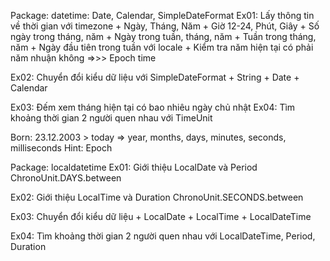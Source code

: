 Package: datetime: Date, Calendar, SimpleDateFormat
Ex01: Lấy thông tin về thời gian với timezone
	+ Ngày, Tháng, Năm
	+ Giờ 12-24, Phút, Giây
	+ Số ngày trong tháng, năm
	+ Ngày trong tuần, tháng, năm
	+ Tuần trong tháng, năm
	+ Ngày đầu tiên trong tuần với locale
	+ Kiểm tra năm hiện tại có phải năm nhuận không
=>>> Epoch time

Ex02: Chuyển đổi kiểu dữ liệu với SimpleDateFormat
    + String
	+ Date
	+ Calendar

Ex03: Đếm xem tháng hiện tại có bao nhiêu ngày chủ nhật
Ex04: Tìm khoảng thời gian 2 người quen nhau với TimeUnit

Born: 23.12.2003 > today => year, months, days, minutes, seconds, milliseconds
Hint: Epoch

Package: localdatetime
Ex01: Giới thiệu LocalDate và Period
      ChronoUnit.DAYS.between 

Ex02: Giới thiệu LocalTime và Duration
      ChronoUnit.SECONDS.between
	  
Ex03: Chuyển đổi kiểu dữ liệu
    + LocalDate
	+ LocalTime
	+ LocalDateTime
	
Ex04: Tìm khoảng thời gian 2 người quen nhau với LocalDateTime, Period, Duration
	  
	  

	
	